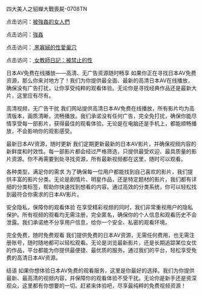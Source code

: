 四大美人之貂蟬大戰喪屍-0708TN

点击访问：<a href="https://heiliaowzu4ur.pages.dev">被強姦的女人們</a>

点击访问：<a href="https://heiliaozj3tjd.pages.dev">強姦</a>

点击访问：<a href="https://heiliaoxqkkct.pages.dev"> 黑寡婦的性愛巢穴</a>

点击访问：<a href="https://heiliaoe8ajia.pages.dev"> 女教師日記：被禁止的性</a>


日本AV免费在线播放——高清、无广告资源随时畅享
如果你正在寻找日本AV免费资源，那么你来对地方了！我们为你提供最全面、最新的高清日本AV在线播放，确保没有广告打扰，让你享受纯粹的观看体验。无论你是寻找经典作品还是最新大片，这里应有尽有。

高清视频，无广告干扰
我们网站提供高清日本AV免费在线播放，所有影片均为高清版本，画质清晰，流畅播放。我们承诺没有任何广告，完全免打扰，确保你能尽情享受每一部影片，获得最佳的观看体验。无论是在电脑还是手机上，都能顺畅播放，不会影响你的观影感受。

最新日本AV资源，随时更新
我们定期更新最新的日本AV影片，并确保视频内容的新鲜度和时效性。每一部影片都会经过严格筛选，只提供最受欢迎、最具质量的影片资源。你不再需要到处寻找资源，所有最新视频都在这里，随时可以观看。

各种类型，满足你的需求
为了确保每一位用户都能找到自己喜欢的影片，我们提供丰富的影片分类。无论是剧情片、明星作品，还是特定题材的影片，我们都有详细的分类标签，帮助你快速找到想看的内容。通过高效的分类系统，你可以轻松找到最符合你需求的日本AV影片。

安全隐私，保障你的观看体验
在享受精彩视频的同时，我们非常重视用户的隐私保护。所有视频的观看均无需注册，完全匿名，确保你的个人信息和观看历史不会泄露。我们承诺绝不分享用户信息，给你一个安全、私密的观看环境。

完全免费，随时免费观看
我们提供免费的日本AV资源，无需任何费用，也无需注册账号，随时随地都可以轻松观看。无论是浏览最新影片，还是长期追踪某位女优的作品，平台都能为你提供最便捷、最优质的服务。通过我们的平台，轻松享受免费的高清日本AV资源。

结语
如果你想体验日本AV免费的观看服务，这里是你最好的选择。我们为你提供最新、最高清的视频内容，并保障你的观看体验不受干扰。无论你是新手还是资深观众，这里都有你想要的一切。赶紧来体验吧，尽享最纯粹的免费视频资源！

<span style="display:none;">[Canonical link] ( ）</span>


